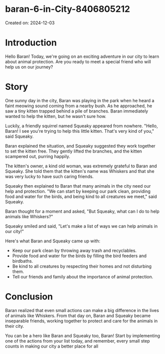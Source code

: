 # baran-6-in-City-8406805212

Created on: 2024-12-03

**Introduction**
================

Hello Baran! Today, we're going on an exciting adventure in our city to learn about animal protection. Are you ready to meet a special friend who will help us on our journey?

**Story**
=========

One sunny day in the city, Baran was playing in the park when he heard a faint meowing sound coming from a nearby bush. As he approached, he saw a tiny kitten trapped behind a pile of branches. Baran immediately wanted to help the kitten, but he wasn't sure how.

 Luckily, a friendly squirrel named Squeaky appeared from nowhere. "Hello, Baran! I see you're trying to help this little kitten. That's very kind of you," said Squeaky.

Baran explained the situation, and Squeaky suggested they work together to set the kitten free. They gently lifted the branches, and the kitten scampered out, purring happily.

The kitten's owner, a kind old woman, was extremely grateful to Baran and Squeaky. She told them that the kitten's name was Whiskers and that she was very lucky to have such caring friends.

Squeaky then explained to Baran that many animals in the city need our help and protection. "We can start by keeping our park clean, providing food and water for the birds, and being kind to all creatures we meet," said Squeaky.

Baran thought for a moment and asked, "But Squeaky, what can I do to help animals like Whiskers?"

Squeaky smiled and said, "Let's make a list of ways we can help animals in our city!"

Here's what Baran and Squeaky came up with:

*   Keep our park clean by throwing away trash and recyclables.
*   Provide food and water for the birds by filling the bird feeders and birdbaths.
*   Be kind to all creatures by respecting their homes and not disturbing them.
*   Tell our friends and family about the importance of animal protection.

**Conclusion**
==============

Baran realized that even small actions can make a big difference in the lives of animals like Whiskers. From that day on, Baran and Squeaky became inseparable friends, working together to protect and care for the animals in their city.

You can be a hero like Baran and Squeaky too, Baran! Start by implementing one of the actions from your list today, and remember, every small step counts in making our city a better place for all
